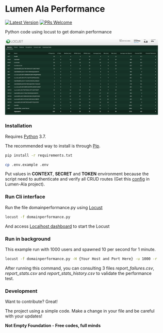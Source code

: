 # Lumen Ala Performance

[![Latest Version](https://img.shields.io/github/v/release/not-empty/ala-performance-locust?style=flat-square)](https://github.com/not-empty/lumen-ala-performance/releases)
[![PRs Welcome](https://img.shields.io/badge/PRs-welcome-brightgreen.svg?style=flat-square)](http://makeapullrequest.com)

Python code using locust to get domain performance

![Locust Dashboard](./performance.png)


### Installation

Requires [Python](https://www.python.org/) 3.7.

The recommended way to install is through [Pip](https://pypi.org/project/pip/).

```sh
pip install -r requirements.txt
```

```sh
cp .env.example .env
```

Put values in **CONTEXT**, **SECRET** and **TOKEN** environment because the script need to authenticate and verify all CRUD routes (Get this [config](https://github.com/not-empty/ala-microframework-php/blob/master/config/token.php) in Lumen-Ala project).

### Run Cli interface

Run the file domainperformance.py using [Locust](https://locust.io/)

```sh
locust -f domainperformance.py
```

And access [Localhost dashboard](http://localhost:8089/) to start the Locust

### Run in background

This example run with 1000 users and spawned 10 per second for 1 minute.

```sh
locust -f domainperformance.py -H {Your Host and Port Here} -u 1000 -r 10 -t 1m --headless --csv report
``` 

After running this command, you can consulting 3 files *report_failures.csv*, *report_stats.csv* and *report_stats_history.csv* to validate the performance test.

### Development

Want to contribute? Great!

The project using a simple code.
Make a change in your file and be careful with your updates!

**Not Empty Foundation - Free codes, full minds**
